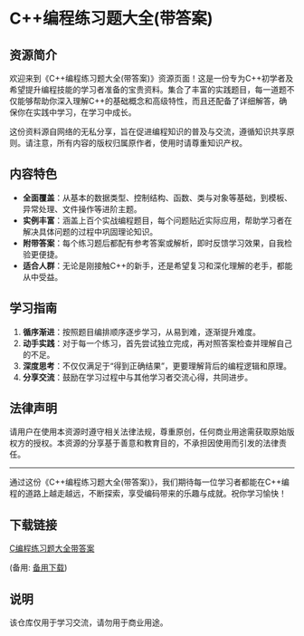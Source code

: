 # C++编程练习题大全(带答案)

## 资源简介

欢迎来到《C++编程练习题大全(带答案)》资源页面！这是一份专为C++初学者及希望提升编程技能的学习者准备的宝贵资料。集合了丰富的实践题目，每一道题不仅能够帮助你深入理解C++的基础概念和高级特性，而且还配备了详细解答，确保你在实践中学习，在学习中成长。

这份资料源自网络的无私分享，旨在促进编程知识的普及与交流，遵循知识共享原则。请注意，所有内容的版权归属原作者，使用时请尊重知识产权。

## 内容特色

- **全面覆盖**：从基本的数据类型、控制结构、函数、类与对象等基础，到模板、异常处理、文件操作等进阶主题。
- **实例丰富**：涵盖上百个实战编程题目，每个问题贴近实际应用，帮助学习者在解决具体问题的过程中巩固理论知识。
- **附带答案**：每个练习题后都配有参考答案或解析，即时反馈学习效果，自我检验更便捷。
- **适合人群**：无论是刚接触C++的新手，还是希望复习和深化理解的老手，都能从中受益。

## 学习指南

1. **循序渐进**：按照题目编排顺序逐步学习，从易到难，逐渐提升难度。
2. **动手实践**：对于每一个练习，首先尝试独立完成，再对照答案检查并理解自己的不足。
3. **深度思考**：不仅仅满足于“得到正确结果”，更要理解背后的编程逻辑和原理。
4. **分享交流**：鼓励在学习过程中与其他学习者交流心得，共同进步。

## 法律声明

请用户在使用本资源时遵守相关法律法规，尊重原创，任何商业用途需获取原始版权方的授权。本资源的分享基于善意和教育目的，不承担因使用而引发的法律责任。

---

通过这份《C++编程练习题大全(带答案)》，我们期待每一位学习者都能在C++编程的道路上越走越远，不断探索，享受编码带来的乐趣与成就。祝你学习愉快！

## 下载链接
[C编程练习题大全带答案](https://pan.quark.cn/s/566ec9feab8d) 

(备用: [备用下载](https://pan.baidu.com/s/1CB4evoSUl3OnmwYo1Jg8sA?pwd=1234))

## 说明

该仓库仅用于学习交流，请勿用于商业用途。
